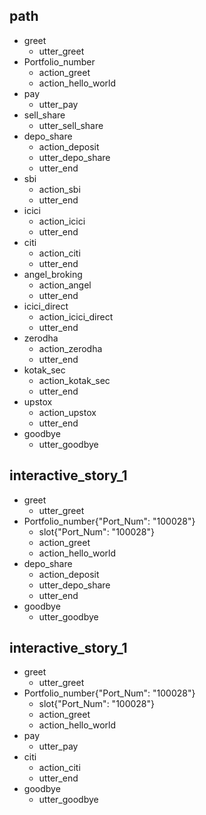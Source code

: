 ## path
* greet
  - utter_greet
* Portfolio_number
  - action_greet
  - action_hello_world
* pay
  - utter_pay
* sell_share
  - utter_sell_share
* depo_share
  - action_deposit
  - utter_depo_share
  - utter_end
* sbi
  - action_sbi
  - utter_end
* icici
  - action_icici
  - utter_end
* citi
  - action_citi
  - utter_end
* angel_broking
  - action_angel
  - utter_end
* icici_direct
  - action_icici_direct
  - utter_end
* zerodha
  - action_zerodha
  - utter_end
* kotak_sec
  - action_kotak_sec
  - utter_end
* upstox
  - action_upstox
  - utter_end
* goodbye
  - utter_goodbye

## interactive_story_1
* greet
    - utter_greet
* Portfolio_number{"Port_Num": "100028"}
    - slot{"Port_Num": "100028"}
    - action_greet
    - action_hello_world
* depo_share
    - action_deposit
    - utter_depo_share
    - utter_end
* goodbye
    - utter_goodbye

## interactive_story_1
* greet
    - utter_greet
* Portfolio_number{"Port_Num": "100028"}
    - slot{"Port_Num": "100028"}
    - action_greet
    - action_hello_world
* pay
    - utter_pay
* citi
    - action_citi
    - utter_end
* goodbye
    - utter_goodbye